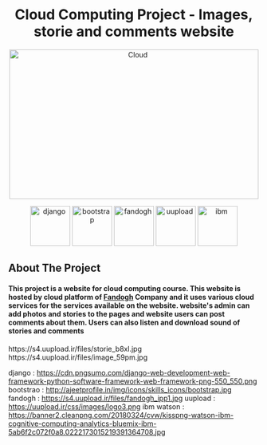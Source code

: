 <h1 align="center" >Cloud Computing Project - Images, storie and comments website</h1>

<p align="center"  >  
  <img src="https://images.squarespace-cdn.com/content/v1/5e9e61184a2e5f4b613d5853/1589203361327-OKGR7H58GGGLKW4K1EY1/CC.gif" alt="Cloud" width="500" height="300">
  </p>

<p align="center" > 
  <img src="https://styles.redditmedia.com/t5_2qh4v/styles/communityIcon_r1rcce3bp1241.png" alt="django" width="80" height="80">
  <img src="http://ajeetprofile.in/img/icons/skills_icons/bootstrap.jpg" alt="bootstrap" width="80" height="80">
  <img src="https://s4.uupload.ir/files/fandogh_ipp1.jpg" alt="fandogh" width="80" height="80">
  <img src="https://uupload.ir/css/images/logo3.png" alt="uupload" width="80" height="80">
  <img src="https://s4.uupload.ir/files/ibmw_nstn.jpg" alt="ibm" width="80" height="80">  
</p>


## About The Project
<h4 align="left" > This project is a website for cloud computing course. This website is hosted by cloud platform of   <a href="https://www.fandogh.cloud/"> Fandogh</a> Company and it uses various cloud services for the services available on the website. website's admin can add photos and stories to the pages and website users can post comments about them. Users can also listen and download sound of stories and comments </h4>




<p>
https://s4.uupload.ir/files/storie_b8xl.jpg
https://s4.uupload.ir/files/image_59pm.jpg

django   :  https://cdn.pngsumo.com/django-web-development-web-framework-python-software-framework-web-framework-png-550_550.png
bootstrao :  http://ajeetprofile.in/img/icons/skills_icons/bootstrap.jpg
fandogh   :  https://s4.uupload.ir/files/fandogh_ipp1.jpg
uupload  :  https://uupload.ir/css/images/logo3.png
ibm watson : https://banner2.cleanpng.com/20180324/cvw/kisspng-watson-ibm-cognitive-computing-analytics-bluemix-ibm-5ab6f2c072f0a8.0222173015219391364708.jpg

</p>





